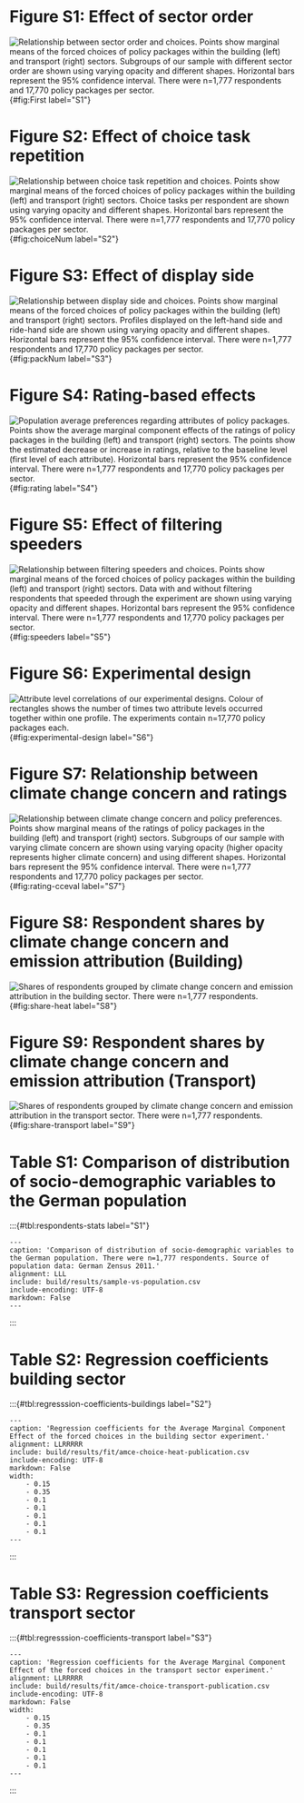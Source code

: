 <div class="pagebreak"> </div>

# Figure S1: Effect of sector order

![**Relationship between sector order and choices.** Points show marginal means of the forced choices of policy packages within the building (left) and transport (right) sectors. Subgroups of our sample with different sector order are shown using varying opacity and different shapes. Horizontal bars represent the 95% confidence interval. There were n=1,777 respondents and 17,770 policy packages per sector.](build/results/mm-choice-by-First.png){#fig:First label="S1"}

<div class="pagebreak"> </div>

# Figure S2: Effect of choice task repetition

![**Relationship between choice task repetition and choices.** Points show marginal means of the forced choices of policy packages within the building (left) and transport (right) sectors. Choice tasks per respondent are shown using varying opacity and different shapes. Horizontal bars represent the 95% confidence interval. There were n=1,777 respondents and 17,770 policy packages per sector.](build/results/mm-choice-by-choiceNum.png){#fig:choiceNum label="S2"}

<div class="pagebreak"> </div>

# Figure S3: Effect of display side

![**Relationship between display side and choices.** Points show marginal means of the forced choices of policy packages within the building (left) and transport (right) sectors. Profiles displayed on the left-hand side and ride-hand side are shown using varying opacity and different shapes. Horizontal bars represent the 95% confidence interval. There were n=1,777 respondents and 17,770 policy packages per sector.](build/results/mm-choice-by-packNum.png){#fig:packNum label="S3"}

<div class="pagebreak"> </div>

# Figure S4: Rating-based effects

![**Population average preferences regarding attributes of policy packages.** Points show the average marginal component effects of the ratings of policy packages in the building (left) and transport (right) sectors. The points show the estimated decrease or increase in ratings, relative to the baseline level (first level of each attribute). Horizontal bars represent the 95% confidence interval. There were n=1,777 respondents and 17,770 policy packages per sector.](build/results/amce-rating.png){#fig:rating label="S4"}

<div class="pagebreak"> </div>


# Figure S5: Effect of filtering speeders

![**Relationship between filtering speeders and choices.** Points show marginal means of the forced choices of policy packages within the building (left) and transport (right) sectors. Data with and without filtering respondents that speeded through the experiment are shown using varying opacity and different shapes. Horizontal bars represent the 95% confidence interval. There were n=1,777 respondents and 17,770 policy packages per sector.](build/results/mm-choice-by-speeders.png){#fig:speeders label="S5"}

<div class="pagebreak"> </div>


# Figure S6: Experimental design

![**Attribute level correlations of our experimental designs.** Colour of rectangles shows the number of times two attribute levels occurred together within one profile. The experiments contain n=17,770 policy packages each.](build/results/choice-experimental-design.png){#fig:experimental-design label="S6"}

<div class="pagebreak"> </div>

# Figure S7: Relationship between climate change concern and ratings

![**Relationship between climate change concern and policy preferences.** Points show marginal means of the ratings of policy packages in the building (left) and transport (right) sectors. Subgroups of our sample with varying climate concern are shown using varying opacity (higher opacity represents higher climate concern) and using different shapes. Horizontal bars represent the 95% confidence interval. There were n=1,777 respondents and 17,770 policy packages per sector.](build/results/mm-rating-by-cceval_cat.png){#fig:rating-cceval label="S7"}

<div class="pagebreak"> </div>

# Figure S8: Respondent shares by climate change concern and emission attribution (Building)

![**Shares of respondents grouped by climate change concern and emission attribution in the building sector.** There were n=1,777 respondents.](build/results/concern-and-understanding-shares-heat.png){#fig:share-heat label="S8"}

<div class="pagebreak"> </div>

# Figure S9: Respondent shares by climate change concern and emission attribution (Transport)

![**Shares of respondents grouped by climate change concern and emission attribution in the transport sector.** There were n=1,777 respondents.](build/results/concern-and-understanding-shares-transport.png){#fig:share-transport label="S9"}

<div class="pagebreak"> </div>

# Table S1: Comparison of distribution of socio-demographic variables to the German population

:::{#tbl:respondents-stats label="S1"}
```table
---
caption: 'Comparison of distribution of socio-demographic variables to the German population. There were n=1,777 respondents. Source of population data: German Zensus 2011.'
alignment: LLL
include: build/results/sample-vs-population.csv
include-encoding: UTF-8
markdown: False
---
```
:::

<div style="break-after: left"> </div>

# Table S2: Regression coefficients building sector

:::{#tbl:regresssion-coefficients-buildings label="S2"}
```table
---
caption: 'Regression coefficients for the Average Marginal Component Effect of the forced choices in the building sector experiment.'
alignment: LLRRRRR
include: build/results/fit/amce-choice-heat-publication.csv
include-encoding: UTF-8
markdown: False
width:
    - 0.15
    - 0.35
    - 0.1
    - 0.1
    - 0.1
    - 0.1
    - 0.1
---
```
:::

<div style="break-after: left"> </div>

# Table S3: Regression coefficients transport sector

:::{#tbl:regresssion-coefficients-transport label="S3"}
```table
---
caption: 'Regression coefficients for the Average Marginal Component Effect of the forced choices in the transport sector experiment.'
alignment: LLRRRRR
include: build/results/fit/amce-choice-transport-publication.csv
include-encoding: UTF-8
markdown: False
width:
    - 0.15
    - 0.35
    - 0.1
    - 0.1
    - 0.1
    - 0.1
    - 0.1
---
```
:::
